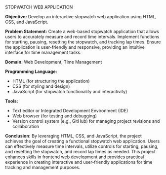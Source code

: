 STOPWATCH WEB APPLICATION

**Objective:**
Develop an interactive stopwatch web application using HTML, CSS, and JavaScript.

**Problem Statement:**
Create a web-based stopwatch application that allows users to accurately measure and record time intervals. Implement functions for starting, pausing, resetting the stopwatch, and tracking lap times. Ensure the application is user-friendly and responsive, providing an intuitive interface for time management tasks.

**Domain:**
Web Development, Time Management

**Programming Language:**
- HTML (for structuring the application)
- CSS (for styling and design)
- JavaScript (for stopwatch functionality and interactivity)

**Tools:**
- Text editor or Integrated Development Environment (IDE)
- Web browser (for testing and debugging)
- Version control system (e.g., GitHub) for managing project revisions and collaboration

**Conclusion:**
By leveraging HTML, CSS, and JavaScript, the project achieves the goal of creating a functional stopwatch web application. Users can effectively measure time intervals, utilize controls for starting, pausing, and resetting the stopwatch, and record lap times as needed. This project enhances skills in frontend web development and provides practical experience in creating interactive and user-friendly applications for time tracking and management purposes.
